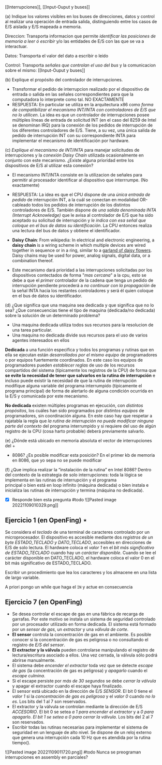 
[[Interrupciones]], [[Input-Ouput y buses]]

(a) Indique los valores visibles en los buses de direcciones, datos y control al realizar una operación de entrada salida, distinguiendo entre los casos de E/S aislada y E/S mapeada a memoria.

Direccion:
	Transporta informacion que permite *identificar las posiciones de memoria a leer ó escribir* y/o las entidades de E/S con las que se va a interactuar.

Datos:
	Transporta el valor del dato a escribir o leido

Control: 
	Transporta *señales que controlan el uso del bus* y la comunicacion sobre el mismo: [[Input-Ouput y buses]]

(b) Explique el propósito del controlador de interrupciones.

+ Transformar el pedido de interrupcion realizado por el dispositivo de entrada o salida en las señales correspondientes para que la computadora lo interprete como tal. NO EXACTAMENTE
+ RESPUESTA: En particular se utiliza en la arquitectura x86 como *forma de compatibilizar el mecanismo INT/INTA con controladores de E/S que no lo utilicen*. La idea es que un controlador de interrupciones posee múltiples líneas de entrada de solicitud INT (en el caso del 8259 de Intel se denominan IRQ) para la conexión de los pedidos de interrupción de los diferentes controladores de E/S. Tiene, a su vez, una única salida de pedido de interrupción INT con su correspondiente INTA para implementar el mecanismo de identificación por hardware.


(c) *Explique el mecanismo de INT/INTA* para manejar solicitudes de interrupciones y la *conexión Daisy Chain* utilizada ocasionalmente en conjunto con este mecanismo. ¿Existe alguna prioridad entre los dispositivos de E/S al utilizar esta conexión?

+ El mecanismo INT/INTA consiste en la utilizacion de señales para permitir al procesador identificar al dispositivo que interrrumpe. (No exactamente)
+ RESPUESTA: La idea es que el CPU dispone de una *única entrada de pedido* de interrupción INT, a la cuál se conectan en modalidad OR-cableado todos los pedidos de interrupción de los distintos controladores de E/S. También dispone de *una salida denominada INTA (Interrupt Acknowledge)* que le avisa al controlador de E/S que ha sido aceptado su solicitud de interrupción y *le indica con esa señal que coloque en el bus de datos su identificación*. La CPU entonces realiza una lectura del bus de datos y obtiene el identificador.

+ **Daisy Chain**: From wikipedia: In electrical and electronic engineering, a **daisy chain** is a wiring scheme in which multiple devices are wired together in sequence or in a ring, similar to a [garland of daisy flowers](https://en.wikipedia.org/wiki/Daisy_garland "Daisy garland"). Daisy chains may be used for power, analog signals, digital data, or a combination thereof. 
+ Este mecanismo dará prioridad a las interrupciones solicitadas por los dispositivos contectados de forma "*mas cercana*" a la cpu, esto se debe a que  el *primer* controlador de la cadena que tenga un pedido de interrupción pendiente procederá a *no continuar con la propagación* de la señal INTA hacia los restantes controladores y será él quien coloque en el bus de datos  su identificador.

(d) ¿Que significa que una maquina sea dedicada y que significa que no lo sea? ¿Que consecuencias tiene el tipo de maquina (dedicada/no dedicada) sobre la solución de un determinado problema?

+ Una maquina dedicada utiliza todos sus recursos para la resolucion de una tarea particular.
+ Una maquina no dedicada divide sus recursos para el uso de varios agentes interesados en ellos

**Dedicada** a una función específica y   todos los programas y rutinas que en ella se ejecutan están *desarrollados por el mismo equipo* de programadores o por equipos fuertemente coordinados.  En este caso los equipos de programadores pueden *establecer reglas* de uso de los recursos compartidos del sistema (típicamente los registros de la CPU) de forma que **se evite la necesidad de tener que salvarlos en la rutina de interrupción** e incluso puede existir  la necesidad de que la rutina de interrupción modifique alguna variable del programa interrumpido (típicamente el programa principal) de forma de alertarlo de alguna condición ocurrida en la E/S y comunicada por este mecanismo.

**No dedicada** existen múltiples programas en ejecución, con *distintos propósitos*, los cuáles han sido programados por *distintos equipos* de programadores, sin coordinación alguna. En este caso hay que respetar a rajatabla la regla que *la rutina de interrupción no puede modificar ninguna parte del contexto* del programa interrumpido y si requiere del uso de algún registro de la CPU (cosa harto probable) deberá previamente salvarlo.

(e) ¿Dónde está ubicado en memoria absoluta el vector de interrupciones del + 

+ 8086? ¿Es posible modificar esta posición?
En el primer kb de memoria en 8086, que yo sepa no se puede modificar

(f) ¿Que implica realizar la “instalación de la rutina” en Intel 8086?
Dentro del contexto de la estrategia de solo interrupciones:
toda la lógica se implementa en las rutinas de interrupción y el programa  
principal o bien está en loop infinito (máquina dedicada) o bien instala e inicializa las rutinas de interrupción y termina (máquina no dedicada).
- [x] Responde bien esta pregunta #todo
![[Pasted image 20221109010329.png]]


## Ejercicio 1 (en OpenFing)  $\star$

Se considera el *teclado* de una terminal de caracteres controlado por un microprocesador. El dispositivo es accesible mediante dos *registros de un byte ESTADO_TECLADO y DATO_TECLADO*, accesibles en direcciones de E/S de solo lectura. 
El hardware coloca el *valor 1* en el *bit más significativo de ESTADO_TECLADO* cuando hay un *carácter disponible*. Cuando se lee el carácter disponible en DATO_TECLADO, el hardware coloca el valor 0 en el bit más significativo de ESTADO_TECLADO.  

Escribir un procedimiento que lea los caracteres y los almacene en una lista de largo variable.

A priori pongo un while que haga el `IN` y actue en consecuencia

## Ejercicio 7 (en OpenFing)
+ Se desea controlar el escape de gas en una fábrica de recarga de garrafas. Por este motivo se instala un sistema de seguridad controlado por un procesador utilizado en forma dedicada. El sistema está formado por un *sensor de gas*, un *extractor* y una *válvula de corte*.
+ **El sensor** controla la concentración de gas en el ambiente. Es posible conocer si la concentración de gas es peligrosa o no consultando el registro de *E/S del sensor*.
+ **El extractor y la válvula** pueden controlarse manipulando el registro de lectura/escritura asociado a ellos. Una vez cerrada, la válvula sólo podrá abrirse manualmente.
+ El sistema debe *encender el extractor* toda vez que se detecte *escape de gas* (la concentración de gas es peligrosa) y *apagarlo* cuando el *escape culmina*. 
+ Si el escape persiste por *más de 30 segundos* se debe *cerrar la válvula* y apagar el extractor cuando el escape haya finalizado.  
+ El sensor está ubicado en la dirección de E/S *SENSOR*. EI bit 0 tiene el *valor 1* si la *concentración de gas es peligrosa* y el *valor 0* cuando *no lo es*. Los bits del 1 al 7 son reservados.  
+ El extractor y la válvula se controlan mediante la dirección de E/S *ACCESORIO*. El bit 0 se setea *a 1 para  encender el extractor* y a *0 para apagarlo*. *El bit 1 se setea a 0 para cerrar la válvula*. Los bits del 2 al 7 son reservados.  
+ Escribir todas las rutinas necesarias para implementar el sistema de seguridad en un lenguaje de alto nivel. Se dispone de un reloj externo que genera una interrupción cada 10 Hz que es atendida por la rutina tiempo().

![[Pasted image 20221109011720.png]]
#todo Nunca se preograman interrupciones en assembly en parciales?